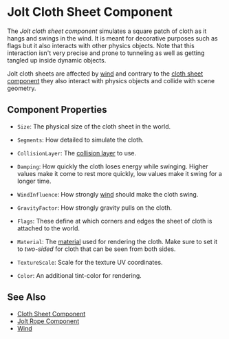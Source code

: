 # Jolt Cloth Sheet Component

The *Jolt cloth sheet component* simulates a square patch of cloth as it hangs and swings in the wind. It is meant for decorative purposes such as flags but it also interacts with other physics objects. Note that this interaction isn't very precise and prone to tunneling as well as getting tangled up inside dynamic objects.

Jolt cloth sheets are affected by [wind](../../../effects/wind/wind.md) and contrary to the [cloth sheet component](../../../effects/cloth-sheet-component.md) they also interact with physics objects and collide with scene geometry.

## Component Properties

* `Size`: The physical size of the cloth sheet in the world.

* `Segments`: How detailed to simulate the cloth.

* `CollisionLayer`: The [collision layer](../collision-shapes/jolt-collision-layers.md) to use.

* `Damping`: How quickly the cloth loses energy while swinging. Higher values make it come to rest more quickly, low values make it swing for a longer time.

* `WindInfluence`: How strongly [wind](../../../effects/wind/wind.md) should make the cloth swing.

* `GravityFactor`: How strongly gravity pulls on the cloth.

* `Flags`: These define at which corners and edges the sheet of cloth is attached to the world.

* `Material`: The [material](../../../materials/materials-overview.md) used for rendering the cloth. Make sure to set it to *two-sided* for cloth that can be seen from both sides.

* `TextureScale`: Scale for the texture UV coordinates.

* `Color`: An additional tint-color for rendering.

## See Also

* [Cloth Sheet Component](../../../effects/cloth-sheet-component.md)
* [Jolt Rope Component](jolt-rope-component.md)
* [Wind](../../../effects/wind/wind.md)